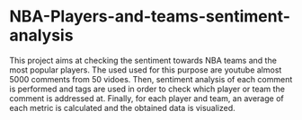 # NBA-Players-and-teams-sentiment-analysis

This project aims at checking the sentiment towards NBA teams and the most popular players.
The used used for this purpose are youtube almost 5000 comments from 50 vidoes.
Then, sentiment analysis of each comment is performed and tags are used in order to check which player or team the comment is addressed at.
Finally, for each player and team, an average of each metric is calculated and the obtained data is visualized.
